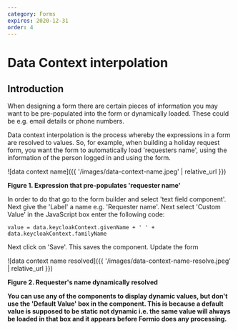 ```yaml
---
category: Forms
expires: 2020-12-31
order: 4
---
```

# Data Context interpolation

## Introduction

When designing a form there are certain pieces of information you may want to be pre-populated into the form or dynamically loaded. These could be e.g. email details or phone numbers.

Data context interpolation is the process whereby the expressions in a form are resolved to values. So, for example,
when building a holiday request form, you want the form to automatically load 'requesters name', using the information of the person logged in and using the form.

![data context name]({{ '/images/data-context-name.jpeg' | relative_url }})

**Figure 1. Expression that pre-populates 'requester name'**

In order to do that go to the form builder and select 'text field component'. Next give the 'Label' a name e.g. 'Requester name'. Next select 'Custom Value' in the JavaScript box enter the following code:

```
value = data.keycloakContext.givenName + ' ' + data.keycloakContext.familyName
```
Next click on 'Save'. This saves the component. Update the form


![data context name resolved]({{ '/images/data-context-name-resolve.jpeg' | relative_url }})


**Figure 2. Requester's name dynamically resolved**

**You can use any of the components to display dynamic values, but don't use the 'Default Value' box in the component. This is because a default value is supposed to be static not dynamic i.e. the same value will always be loaded in that box and it appears before Formio does any processing.**

 
